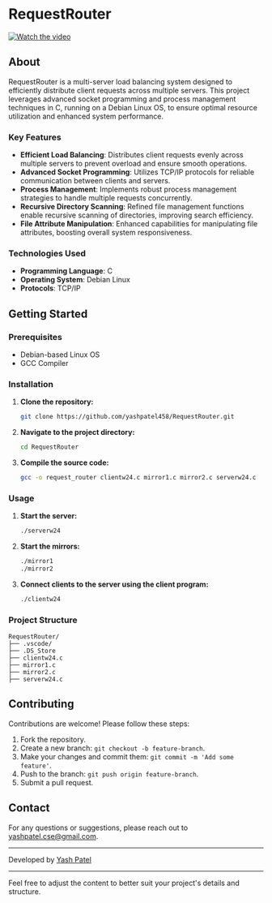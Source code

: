 # RequestRouter

[![Watch the video](https://img.icons8.com/clouds/100/000000/video.png)](GOOGLE_DRIVE_SHAREABLE_LINK)


## About

RequestRouter is a multi-server load balancing system designed to efficiently distribute client requests across multiple servers. This project leverages advanced socket programming and process management techniques in C, running on a Debian Linux OS, to ensure optimal resource utilization and enhanced system performance.

### Key Features

- **Efficient Load Balancing**: Distributes client requests evenly across multiple servers to prevent overload and ensure smooth operations.
- **Advanced Socket Programming**: Utilizes TCP/IP protocols for reliable communication between clients and servers.
- **Process Management**: Implements robust process management strategies to handle multiple requests concurrently.
- **Recursive Directory Scanning**: Refined file management functions enable recursive scanning of directories, improving search efficiency.
- **File Attribute Manipulation**: Enhanced capabilities for manipulating file attributes, boosting overall system responsiveness.

### Technologies Used

- **Programming Language**: C
- **Operating System**: Debian Linux
- **Protocols**: TCP/IP

## Getting Started

### Prerequisites

- Debian-based Linux OS
- GCC Compiler

### Installation

1. **Clone the repository:**
   ```bash
   git clone https://github.com/yashpatel458/RequestRouter.git
   ```
2. **Navigate to the project directory:**
   ```bash
   cd RequestRouter
   ```
3. **Compile the source code:**
   ```bash
   gcc -o request_router clientw24.c mirror1.c mirror2.c serverw24.c
   ```

### Usage

1. **Start the server:**
   ```bash
   ./serverw24
   ```
2. **Start the mirrors:**
   ```bash
   ./mirror1
   ./mirror2
   ```
3. **Connect clients to the server using the client program:**
   ```bash
   ./clientw24
   ```

### Project Structure

```
RequestRouter/
├── .vscode/
├── .DS_Store
├── clientw24.c
├── mirror1.c
├── mirror2.c
├── serverw24.c
```

## Contributing

Contributions are welcome! Please follow these steps:

1. Fork the repository.
2. Create a new branch: `git checkout -b feature-branch`.
3. Make your changes and commit them: `git commit -m 'Add some feature'`.
4. Push to the branch: `git push origin feature-branch`.
5. Submit a pull request.


## Contact

For any questions or suggestions, please reach out to [yashpatel.cse@gmail.com](mailto:yashpatel.cse@gmail.com).

---

Developed by [Yash Patel](https://github.com/yashpatel458)

---

Feel free to adjust the content to better suit your project's details and structure.
